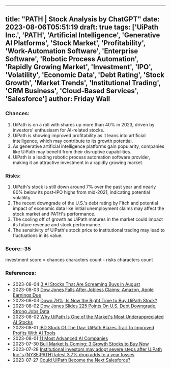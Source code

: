 
---
title: "PATH | Stock Analysis by ChatGPT"
date: 2023-08-06T05:51:19
draft: true
tags: ['UiPath Inc.', 'PATH', 'Artificial Intelligence', 'Generative AI Platforms', 'Stock Market', 'Profitability', 'Work-Automation Software', 'Enterprise Software', 'Robotic Process Automation', 'Rapidly Growing Market', 'Investment', 'IPO', 'Volatility', 'Economic Data', 'Debt Rating', 'Stock Growth', 'Market Trends', 'Institutional Trading', 'CRM Business', 'Cloud-Based Services', 'Salesforce']
author: Friday Wall
---

### Chances:
1. UiPath is on a roll with shares up more than 40% in 2023, driven by investors' enthusiasm for AI-related stocks.
2. UiPath is showing improved profitability as it leans into artificial intelligence, which may contribute to its growth potential.
3. As generative artificial intelligence platforms gain popularity, companies like UiPath may benefit from their disruptive capabilities.
4. UiPath is a leading robotic process automation software provider, making it an attractive investment in a rapidly growing market.
### Risks:
1. UiPath's stock is still down around 7% over the past year and nearly 80% below its post-IPO highs from mid-2021, indicating potential volatility.
2. The recent downgrade of the U.S.'s debt rating by Fitch and potential impact of economic data like initial unemployment claims may affect the stock market and PATH's performance.
3. The cooling off of growth as UiPath matures in the market could impact its future revenue and stock performance.
4. The sensitivity of UiPath's stock price to institutional trading may lead to fluctuations in its value.
### Score:-35
investment score = chances characters count - risks characters count
### References:
- 2023-08-04 [3 AI Stocks That Are Screaming Buys in August](https://finance.yahoo.com/m/11e9a10b-dc8c-3143-9025-f79a1c655063/3-ai-stocks-that-are.html?.tsrc=rss)
- 2023-08-03 [Dow Jones Falls After Jobless Claims; Amazon, Apple Earnings Due](https://finance.yahoo.com/m/985ccaa4-4834-3564-ba9c-2f45ff274978/dow-jones-falls-after-jobless.html?.tsrc=rss)
- 2023-08-03 [Down 79%, Is Now the Right Time to Buy UiPath Stock?](https://finance.yahoo.com/m/f4400f06-a41e-33f9-8a6e-454244fb098b/down-79%25%2C-is-now-the-right.html?.tsrc=rss)
- 2023-08-02 [Dow Jones Slides 225 Points On U.S. Debt Downgrade, Strong Jobs Data](https://finance.yahoo.com/m/a5666997-6958-3504-9331-e308f06e10f5/dow-jones-slides-225-points.html?.tsrc=rss)
- 2023-08-02 [Why UiPath Is One of the Market's Most Underappreciated AI Stocks](https://finance.yahoo.com/m/1a0b900e-faa8-3683-a2d5-6e560179fcf8/why-uipath-is-one-of-the.html?.tsrc=rss)
- 2023-08-01 [IBD Stock Of The Day: UiPath Blazes Trail To Improved Profits With AI Tools](https://finance.yahoo.com/m/c05361fc-b576-39ce-a2a1-6c50799b7189/ibd-stock-of-the-day%3A-uipath.html?.tsrc=rss)
- 2023-08-01 [11 Most Advanced AI Companies](https://finance.yahoo.com/news/11-most-advanced-ai-companies-194419641.html?.tsrc=rss)
- 2023-07-30 [Bull Market Is Coming: 3 Growth Stocks to Buy Now](https://finance.yahoo.com/m/020982fc-e865-3ec1-bc1b-8408293c7422/bull-market-is-coming%3A-3.html?.tsrc=rss)
- 2023-07-28 [Institutional investors may adopt severe steps after UiPath Inc.'s (NYSE:PATH) latest 3.7% drop adds to a year losses](https://finance.yahoo.com/news/institutional-investors-may-adopt-severe-100523020.html?.tsrc=rss)
- 2023-07-27 [Could UiPath Become the Next Salesforce?](https://finance.yahoo.com/m/0bb3f3c1-c71f-32bb-8286-acbf3928e3dd/could-uipath-become-the-next.html?.tsrc=rss)


                